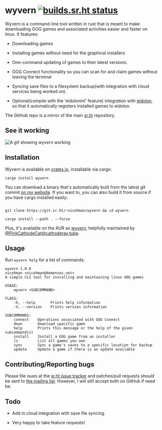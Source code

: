 # wyvern [![builds.sr.ht status](https://builds.sr.ht/~nicohman/wyvern.svg)](https://builds.sr.ht/~nicohman/wyvern?)

Wyvern is a command-line tool written in rust that is meant to make downloading GOG games and associated activities easier and faster on linux. It features: 

- Downloading games

- Installing games without need for the graphical installers

- One-command updating of games to their latest versions.

- GOG Connect functionality so you can scan for and claim games without leaving the terminal

- Syncing save files to a filesystem backup(with integration with cloud services being worked on).

- Optional(compile with the 'eidolonint' feature) integration with [eidolon](https://git.sr.ht/~nicohman/eidolon), so that it automatically registers installed games to eidolon.

The GitHub repo is a mirror of the main [sr.ht](https://git.sr.ht/~nicohman/wyvern) repository.

## See it working

![A gif showing wyvern working](https://thumbs.gfycat.com/BriefPettyCrab-size_restricted.gif)

## Installation

Wyvern is available on [crates.io](https://crates.io/crates/wyvern), installable via cargo:

`cargo install wyvern`

You can download a binary that's automatically built from the latest git commit [on my website](https://demenses.net/downloads). If you want to, you can also build it from source if you have cargo installed easily:

```

git clone https://git.sr.ht/~nicohman/wyvern && cd wyvern

cargo install --path . --force

```

Plus, it's available on the AUR as [wyvern](https://aur.archlinux.org/packages/wyvern), helpfully maintained by [@PinkCathodeCat@cathoderay.tube](https://cathoderay.tube/users/PinkCathodeCat).

## Usage

Run `wyvern help` for a list of commands:

```
wyvern 1.0.0
nicohman <nicohman@demenses.net>
A simple CLI tool for installing and maintaining linux GOG games

USAGE:
    wyvern <SUBCOMMAND>

FLAGS:
    -h, --help       Prints help information
    -V, --version    Prints version information

SUBCOMMANDS:
    connect    Operations associated with GOG Connect
    down       Download specific game
    help       Prints this message or the help of the given subcommand(s)
    install    Install a GOG game from an installer
    ls         List all games you own
    sync       Sync a game's saves to a specific location for backup
    update     Update a game if there is an update available
```

## Contributing/Reporting bugs

Please file isues at the [sr.ht issue tracker](https://todo.sr.ht/~nicohman/wyvern) and patches/pull requests should be sent to [the mailing list](https://lists.sr.ht/~nicohman/wyvern). However, I will still accept both on GitHub if need be.


## Todo

- Add in cloud integration with save file syncing.

- Very happy to take feature requests!